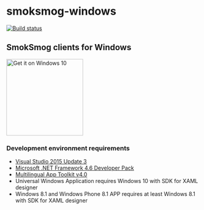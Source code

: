 # smoksmog-windows

[![Build status](https://ci.appveyor.com/api/projects/status/qtd2rx55cbq9p0nv/branch/master?svg=true)](https://ci.appveyor.com/project/damiankras/smoksmog-windows/branch/master)

## SmokSmog clients for Windows ##

<a href="https://www.microsoft.com/store/apps/9nblggh0jn4l?ocid=badge"><img src="https://assets.windowsphone.com/f2f77ec7-9ba9-4850-9ebe-77e366d08adc/English_Get_it_Win_10_InvariantCulture_Default.png" alt="Get it on Windows 10" width="200"/></a>

### Development environment requirements ###
* [Visual Studio 2015 Update 3](https://www.visualstudio.com/pl-pl/products/visual-studio-community-vs.aspx)
* [Microsoft .NET Framework 4.6 Developer Pack](https://www.microsoft.com/en-us/download/details.aspx?id=53321)
* [Multilingual App Toolkit v4.0](https://visualstudiogallery.msdn.microsoft.com/6dab9154-a7e1-46e4-bbfa-18b5e81df520)
* Universal Windows Application requires Windows 10 with SDK for XAML designer
* Windows 8.1 and Windows Phone 8.1 APP requires at least Windows 8.1 with SDK for XAML designer
